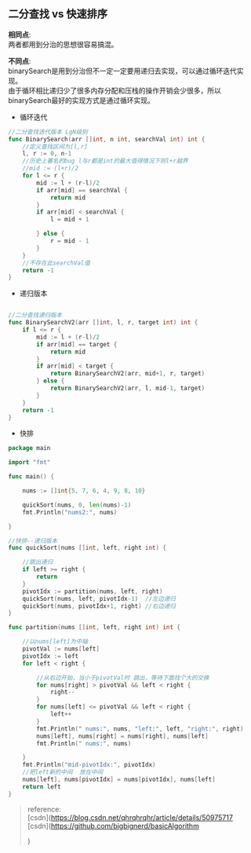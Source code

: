 

<h2 id="二分查找-vs-快速排序">二分查找 vs 快速排序</h2>
<p><strong>相同点</strong>:<br>
两者都用到分治的思想很容易搞混。</p>
<p><strong>不同点</strong>:<br>
binarySearch是用到分治但不一定一定要用递归去实现，可以通过循环迭代实现。<br>
由于循环相比递归少了很多内存分配和压栈的操作开销会少很多，所以binarySearch最好的实现方式是通过循环实现。</p>

<ul>
<li>循环迭代</li>
</ul>

~~~go
//二分查找迭代版本 LgN级别
func BinarySearch(arr []int, n int, searchVal int) int {
	//定义查找区间为[l,r]
	l, r := 0, n-1
	//历史上著名的bug l与r都是int的最大值得情况下则l+r越界
	//mid := (l+r)/2
	for l <= r {
		mid := l + (r-l)/2
		if arr[mid] == searchVal {
			return mid
		}
		if arr[mid] < searchVal {
			l = mid + 1

		} else {
			r = mid - 1
		}
	}
	//不存在此searchVal值
	return -1
}

~~~


<ul>
<li>递归版本</li>
</ul>

~~~go

//二分查找递归版本
func BinarySearchV2(arr []int, l, r, target int) int {
	if l <= r {
		mid := l + (r-l)/2
		if arr[mid] == target {
			return mid
		}
		if arr[mid] < target {
			return BinarySearchV2(arr, mid+1, r, target)
		} else {
			return BinarySearchV2(arr, l, mid-1, target)
		}
	}
	return -1
}

~~~

<ul>
<li>快排</li>
</ul>

~~~go
package main

import "fmt"

func main() {

	nums := []int{5, 7, 6, 4, 9, 8, 10}

	quickSort(nums, 0, len(nums)-1)
	fmt.Println("nums2:", nums)

}

//快排--递归版本
func quickSort(nums []int, left, right int) {

	//跳出递归
	if left >= right {
		return
	}
	pivotIdx := partition(nums, left, right)
	quickSort(nums, left, pivotIdx-1)  //左边递归
	quickSort(nums, pivotIdx+1, right) //右边递归
}

func partition(nums []int, left, right int) int {

	//以nums[left]为中轴
	pivotVal := nums[left]
	pivotIdx := left
	for left < right {

		//从右边开始，当小于pivotVal时 跳出，等待下面找个大的交换
		for nums[right] > pivotVal && left < right {
			right--
		}
		for nums[left] <= pivotVal && left < right {
			left++
		}
		fmt.Println(" nums:", nums, "left:", left, "right:", right)
		nums[left], nums[right] = nums[right], nums[left]
		fmt.Println(" nums:", nums)

	}
	fmt.Println("mid-pivotIdx:", pivotIdx)
	//把left新的中间  放在中间
	nums[left], nums[pivotIdx] = nums[pivotIdx], nums[left]
	return left
}

~~~
<blockquote>
<p>reference:<br>
[csdn](<a href="https://blog.csdn.net/qhrqhrqhr/article/details/50975717">https://blog.csdn.net/qhrqhrqhr/article/details/50975717</a><br>
[csdn](<a href="https://github.com/bigbignerd/basicAlgorithm">https://github.com/bigbignerd/basicAlgorithm</a></p>)
</blockquote>

